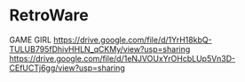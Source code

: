 # RetroWare
GAME GIRL
https://drive.google.com/file/d/1YrH18kbQ-TULUB795fDhivHHLN_qCKMy/view?usp=sharing
https://drive.google.com/file/d/1eNJVOUxYrOHcbLUp5Vn3D-CEfUCTj6gg/view?usp=sharing
